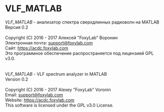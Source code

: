 # VLF_MATLAB
<i>VLF_MATLAB</i> - анализатор спектра сверхдлинных радиоволн на MATLAB<br/>
Версия 0.2<br/><br/> 
Copyright (C) 2016 - 2017 Алексей "FoxyLab" Воронин<br/>
Электронная почта:    support@foxylab.com<br/>
Сайт:  https://acdc.foxylab.com<br/>
Это программное обеспечение распространяется под лицензией GPL v3.0.<br/><br/><br/>
<i>VLF_MATLAB</i> - VLF spectrum analyzer in MATLAB<br/>
Version 0.2<br/><br/> 
Copyright (C) 2016 - 2017 Alexey "FoxyLab" Voronin<br/>
Email:    support@foxylab.com<br/>
Website:  https://acdc.foxylab.com<br/>
This software is licensed under the GPL v3.0 License.<br/><br/>

